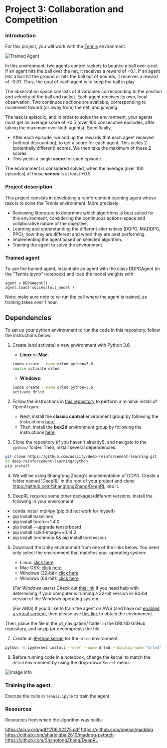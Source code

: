 [//]: # (Image References)

[image1]: https://user-images.githubusercontent.com/10624937/42135623-e770e354-7d12-11e8-998d-29fc74429ca2.gif "Trained Agent"
[image2]: https://user-images.githubusercontent.com/10624937/42135622-e55fb586-7d12-11e8-8a54-3c31da15a90a.gif "Soccer"


# Project 3: Collaboration and Competition

### Introduction

For this project, you will work with the [Tennis](https://github.com/Unity-Technologies/ml-agents/blob/master/docs/Learning-Environment-Examples.md#tennis) environment.

![Trained Agent][image1]

In this environment, two agents control rackets to bounce a ball over a net. If an agent hits the ball over the net, it receives a reward of +0.1.  If an agent lets a ball hit the ground or hits the ball out of bounds, it receives a reward of -0.01.  Thus, the goal of each agent is to keep the ball in play.

The observation space consists of 8 variables corresponding to the position and velocity of the ball and racket. Each agent receives its own, local observation.  Two continuous actions are available, corresponding to movement toward (or away from) the net, and jumping. 

The task is episodic, and in order to solve the environment, your agents must get an average score of +0.5 (over 100 consecutive episodes, after taking the maximum over both agents). Specifically,

- After each episode, we add up the rewards that each agent received (without discounting), to get a score for each agent. This yields 2 (potentially different) scores. We then take the maximum of these 2 scores.
- This yields a single **score** for each episode.

The environment is considered solved, when the average (over 100 episodes) of those **scores** is at least +0.5.

### Project description

This project consists in developing a reinforcement learning agent whose task is to solve the Tennis environment. More precisely:
- Reviewing litterature to determine which algorithms is best suited for this environment, considering the continuous actions-space and collaborative nature of the objective.
- Learning and understanding the different alternatives (DDPG, MADDPG, PPO), how they are different and when they are best performing.
- Implementing the agent based on selected algorithm.
- Training the agent to solve the environment.

### Trained agent

To use the trained agent, instantiate an agent with the class DDPGAgent (in the "Tennis.ipynb" notebook) and load the model weights with:

```
agent = DDPGAgent()
agent.load('successfull_model')
```
Note: make sure note to re-run the cell where the agent is trained, as training takes over 1 hour.

## Dependencies

To set up your python environment to run the code in this repository, follow the instructions below.

1. Create (and activate) a new environment with Python 3.6.

	- __Linux__ or __Mac__: 
	```bash
	conda create --name drlnd python=3.6
	source activate drlnd
	```
	- __Windows__: 
	```bash
	conda create --name drlnd python=3.6 
	activate drlnd
	```
	
2. Follow the instructions in [this repository](https://github.com/openai/gym) to perform a minimal install of OpenAI gym.  
	- Next, install the **classic control** environment group by following the instructions [here](https://github.com/openai/gym#classic-control).
	- Then, install the **box2d** environment group by following the instructions [here](https://github.com/openai/gym#box2d).
	
3. Clone the repository (if you haven't already!), and navigate to the `python/` folder.  Then, install several dependencies.
```bash
git clone https://github.com/udacity/deep-reinforcement-learning.git
cd deep-reinforcement-learning/python
pip install .
```

4. We will be using Shangtong Zhang's implementation of DDPG. Create a folder named 'DeepRL' in the root of your project and clone https://github.com/ShangtongZhang/DeepRL into it.
   
5. DeepRL requires some other packages/different versions. Install the following in your environment:
- conda install mpi4py (pip did not work for myself)
- pip install baselines
- pip install torch==1.4.0
- pip install --upgrade tensorboard
- pip install scikit-image==0.14.2
- pip install torchmeta && pip install torchvision

6. Download the Unity environment from one of the links below.  You need only select the environment that matches your operating system:
    - Linux: [click here](https://s3-us-west-1.amazonaws.com/udacity-drlnd/P1/Banana/Banana_Linux.zip)
    - Mac OSX: [click here](https://s3-us-west-1.amazonaws.com/udacity-drlnd/P1/Banana/Banana.app.zip)
    - Windows (32-bit): [click here](https://s3-us-west-1.amazonaws.com/udacity-drlnd/P1/Banana/Banana_Windows_x86.zip)
    - Windows (64-bit): [click here](https://s3-us-west-1.amazonaws.com/udacity-drlnd/P1/Banana/Banana_Windows_x86_64.zip)
    
    (_For Windows users_) Check out [this link](https://support.microsoft.com/en-us/help/827218/how-to-determine-whether-a-computer-is-running-a-32-bit-version-or-64) if you need help with determining if your computer is running a 32-bit version or 64-bit version of the Windows operating system.

    (_For AWS_) If you'd like to train the agent on AWS (and have not [enabled a virtual screen](https://github.com/Unity-Technologies/ml-agents/blob/master/docs/Training-on-Amazon-Web-Service.md)), then please use [this link](https://s3-us-west-1.amazonaws.com/udacity-drlnd/P1/Banana/Banana_Linux_NoVis.zip) to obtain the environment.

Then, place the file in the p1_navigation/ folder in the DRLND GitHub repository, and unzip (or decompress) the file.

7. Create an [IPython kernel](http://ipython.readthedocs.io/en/stable/install/kernel_install.html) for the `drlnd` environment.  
```bash
python -m ipykernel install --user --name drlnd --display-name "drlnd"
```

8. Before running code in a notebook, change the kernel to match the `drlnd` environment by using the drop-down `Kernel` menu. 

![image info](./jnb.png)

### Training the agent

Execute the cells in `Tennis.ipynb` to train the agent.

### Resources
Resources from which the algorithm was builts:

https://arxiv.org/pdf/1706.02275.pdf
https://github.com/openai/maddpg
https://github.com/shariqiqbal2810/maddpg-pytorch
https://github.com/ShangtongZhang/DeepRL